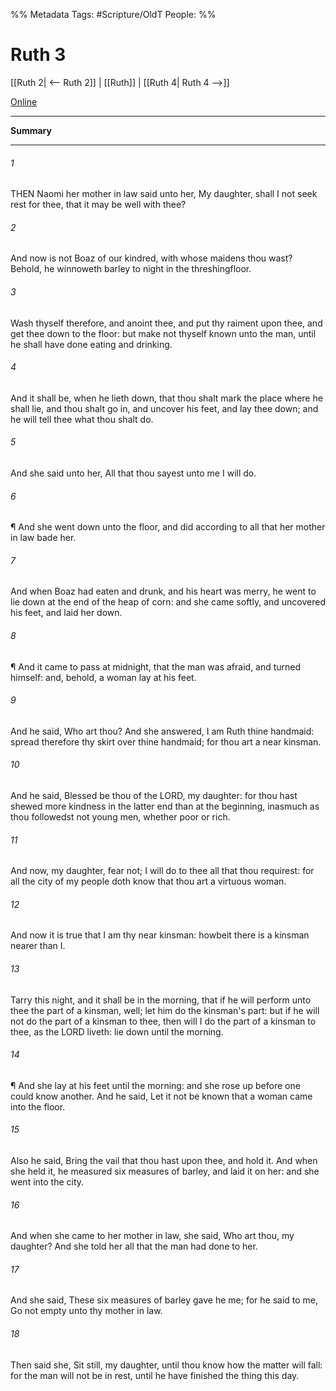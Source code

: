 

%% Metadata
Tags: #Scripture/OldT
People: 
%%
# Ruth 3
[[Ruth 2| <-- Ruth 2]] | [[Ruth]] | [[Ruth 4| Ruth 4 -->]]

[Online](https://churchofjesuschrist.org/study/scriptures/ot/ruth/3?lang=eng)

---
__Summary__



---

###### 1
THEN Naomi her mother in law said unto her, My daughter, shall I not seek rest for thee, that it may be well with thee?
###### 2
And now is not Boaz of our kindred, with whose maidens thou wast?  Behold, he winnoweth barley to night in the threshingfloor.
###### 3
Wash thyself therefore, and anoint thee, and put thy raiment upon thee, and get thee down to the floor: but make not thyself known unto the man, until he shall have done eating and drinking.
###### 4
And it shall be, when he lieth down, that thou shalt mark the place where he shall lie, and thou shalt go in, and uncover his feet, and lay thee down; and he will tell thee what thou shalt do.
###### 5
And she said unto her, All that thou sayest unto me I will do.
###### 6
¶ And she went down unto the floor, and did according to all that her mother in law bade her.
###### 7
And when Boaz had eaten and drunk, and his heart was merry, he went to lie down at the end of the heap of corn: and she came softly, and uncovered his feet, and laid her down.
###### 8
¶ And it came to pass at midnight, that the man was afraid, and turned himself: and, behold, a woman lay at his feet.
###### 9
And he said, Who art thou?  And she answered, I am Ruth thine handmaid: spread therefore thy skirt over thine handmaid; for thou art a near kinsman.
###### 10
And he said, Blessed be thou of the LORD, my daughter: for thou hast shewed more kindness in the latter end than at the beginning, inasmuch as thou followedst not young men, whether poor or rich.
###### 11
And now, my daughter, fear not; I will do to thee all that thou requirest: for all the city of my people doth know that thou art a virtuous woman.
###### 12
And now it is true that I am thy near kinsman: howbeit there is a kinsman nearer than I.
###### 13
Tarry this night, and it shall be in the morning, that if he will perform unto thee the part of a kinsman, well; let him do the kinsman's part: but if he will not do the part of a kinsman to thee, then will I do the part of a kinsman to thee, as the LORD liveth: lie down until the morning.
###### 14
¶ And she lay at his feet until the morning: and she rose up before one could know another.  And he said, Let it not be known that a woman came into the floor.
###### 15
Also he said, Bring the vail that thou hast upon thee, and hold it.  And when she held it, he measured six measures of barley, and laid it on her: and she went into the city.
###### 16
And when she came to her mother in law, she said, Who art thou, my daughter?  And she told her all that the man had done to her.
###### 17
And she said, These six measures of barley gave he me; for he said to me, Go not empty unto thy mother in law.
###### 18
Then said she, Sit still, my daughter, until thou know how the matter will fall: for the man will not be in rest, until he have finished the thing this day.



